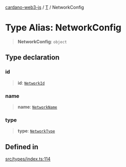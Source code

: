 [cardano-web3-js](../../../index.md) / [T](../index.md) / NetworkConfig

# Type Alias: NetworkConfig

> **NetworkConfig**: `object`

## Type declaration

### id

> **id**: [`NetworkId`](NetworkId.md)

### name

> **name**: [`NetworkName`](NetworkName.md)

### type

> **type**: [`NetworkType`](NetworkType.md)

## Defined in

[src/types/index.ts:114](https://github.com/xray-network/cardano-web3-js/blob/main/src/types/index.ts#L114)
